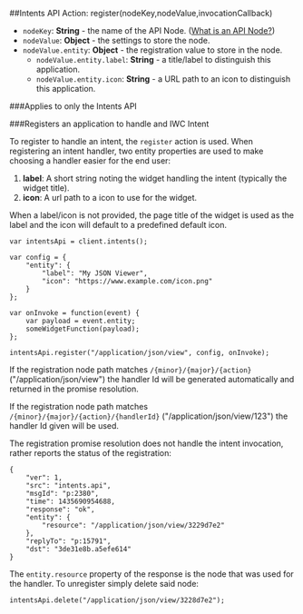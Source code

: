##Intents API Action: register(nodeKey,nodeValue,invocationCallback)
* `nodeKey`: **String** - the name of the  API Node. ([What is an API Node?](../../resources.md))
* `nodeValue`: **Object** - the settings to store the node.
* `nodeValue.entity`: **Object** - the registration value to store in the node.
    * `nodeValue.entity.label`: **String** - a title/label to distinguish this application.
    * `nodeValue.entity.icon`: **String** - a URL path to an icon to distinguish this application. 

 
###Applies to only the Intents API

###Registers an application to handle and IWC Intent
        
To register to handle an intent, the `register` action is used.
When registering an intent handler, two entity properties are used to make choosing a handler easier for the end user:

1.  **label**: A short string noting the widget handling the intent (typically the widget title).
2.  **icon**: A url path to a icon to use for the widget.
    
When a label/icon is not provided, the page title of the widget is used as the label and the icon will default to a
predefined default icon.

```
var intentsApi = client.intents();

var config = {
    "entity": {
        "label": "My JSON Viewer",
        "icon": "https://www.example.com/icon.png"
    }
};

var onInvoke = function(event) {
    var payload = event.entity;
    someWidgetFunction(payload);
};

intentsApi.register("/application/json/view", config, onInvoke);
```
If the registration node path matches `/{minor}/{major}/{action}` ("/application/json/view") the handler Id will be 
generated automatically and returned in the promise resolution. 

If the registration node path matches `/{minor}/{major}/{action}/{handlerId}` ("/application/json/view/123") the 
handler Id given will be used. 

The registration promise resolution does not handle the intent invocation, rather reports the status of the registration:
```
{
    "ver": 1,
    "src": "intents.api",
    "msgId": "p:2380",
    "time": 1435690954688,
    "response": "ok",
    "entity": {
        "resource": "/application/json/view/3229d7e2"
    },
    "replyTo": "p:15791",
    "dst": "3de31e8b.a5efe614"
}
```

The `entity.resource` property of the response is the node that was used for the handler. To unregister simply
delete said node:
```
intentsApi.delete("/application/json/view/3228d7e2");
```